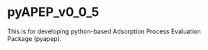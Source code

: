 # pyAPEP_v0_0_5
This is for developing python-based Adsorption Process Evaluation Package (pyapep).
